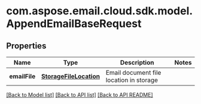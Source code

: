 
# com.aspose.email.cloud.sdk.model.AppendEmailBaseRequest

## Properties
Name | Type | Description | Notes
------------ | ------------- | ------------- | -------------
**emailFile** | [**StorageFileLocation**](StorageFileLocation.md) | Email document file location in storage | 


[[Back to Model list]](README.md#documentation-for-models) [[Back to API list]](README.md#documentation-for-api-endpoints) [[Back to API README]](README.md)

